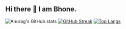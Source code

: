 ## Hi there 👋 I am Bhone. 



![Anurag's GitHub stats](https://github-readme-stats.vercel.app/api?username=BhonePyae-Kyaw&show_icons=true&theme=vision-friendly-dark)
[![GitHub Streak](https://streak-stats.demolab.com/?user=BhonePyae-Kyaw&theme=dark)](https://git.io/streak-stats)
[![Top Langs](https://github-readme-stats-git-masterrstaa-rickstaa.vercel.app/api/top-langs/?username=BhonePyae-Kyaw)](https://github.com/anuraghazra/github-readme-stats)
<!--
**BhonePyae-Kyaw/BhonePyae-Kyaw** is a ✨ _special_ ✨ repository because its `README.md` (this file) appears on your GitHub profile.

Here are some ideas to get you started:

- 🔭 I’m currently working on ...
- 🌱 I’m currently learning ...
- 👯 I’m looking to collaborate on ...
- 🤔 I’m looking for help with ...
- 💬 Ask me about ...
- 📫 How to reach me: ...
- 😄 Pronouns: ...
- ⚡ Fun fact: ...
-->
